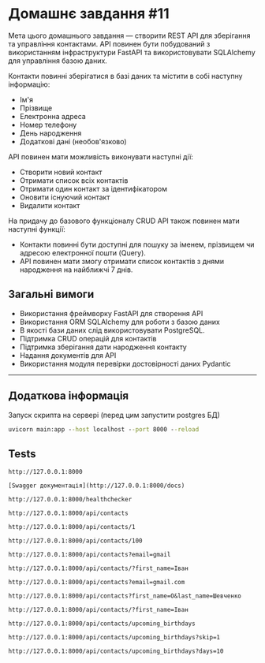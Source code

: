 # Домашнє завдання #11

Мета цього домашнього завдання — створити REST API для зберігання та управління контактами. 
API повинен бути побудований з використанням інфраструктури FastAPI та використовувати SQLAlchemy для управління базою даних.

Контакти повинні зберігатися в базі даних та містити в собі наступну інформацію:
* Ім'я
* Прізвище
* Електронна адреса
* Номер телефону
* День народження
* Додаткові дані (необов'язково)

API повинен мати можливість виконувати наступні дії:
+ Створити новий контакт
+ Отримати список всіх контактів
+ Отримати один контакт за ідентифікатором
+ Оновити існуючий контакт
+ Видалити контакт

На придачу до базового функціоналу CRUD API також повинен мати наступні функції:
+ Контакти повинні бути доступні для пошуку за іменем, прізвищем чи адресою електронної пошти (Query).
+ API повинен мати змогу отримати список контактів з днями народження на найближчі 7 днів.

## Загальні вимоги
+ Використання фреймворку FastAPI для створення API
+ Використання ORM SQLAlchemy для роботи з базою даних
+ В якості бази даних слід використовувати PostgreSQL.
+ Підтримка CRUD операцій для контактів
+ Підтримка зберігання дати народження контакту
+ Надання документів для API
+ Використання модуля перевірки достовірності даних Pydantic

-----------------

## Додаткова інформація

Запуск скрипта на сервері (перед цим запустити postgres БД)
```cmd
uvicorn main:app --host localhost --port 8000 --reload
```

## Tests

    http://127.0.0.1:8000
    
    [Swagger документація](http://127.0.0.1:8000/docs)

    http://127.0.0.1:8000/healthchecker

    http://127.0.0.1:8000/api/contacts

    http://127.0.0.1:8000/api/contacts/1

    http://127.0.0.1:8000/api/contacts/100

    http://127.0.0.1:8000/api/contacts?email=gmail
    
    http://127.0.0.1:8000/api/contacts/?first_name=Іван
    
    http://127.0.0.1:8000/api/contacts?email=gmail.com
    
    http://127.0.0.1:8000/api/contacts?first_name=О&last_name=Шевченко

    http://127.0.0.1:8000/api/contacts/?first_name=Іван

    http://127.0.0.1:8000/api/contacts/upcoming_birthdays
    
    http://127.0.0.1:8000/api/contacts/upcoming_birthdays?skip=1
    
    http://127.0.0.1:8000/api/contacts/upcoming_birthdays?days=10